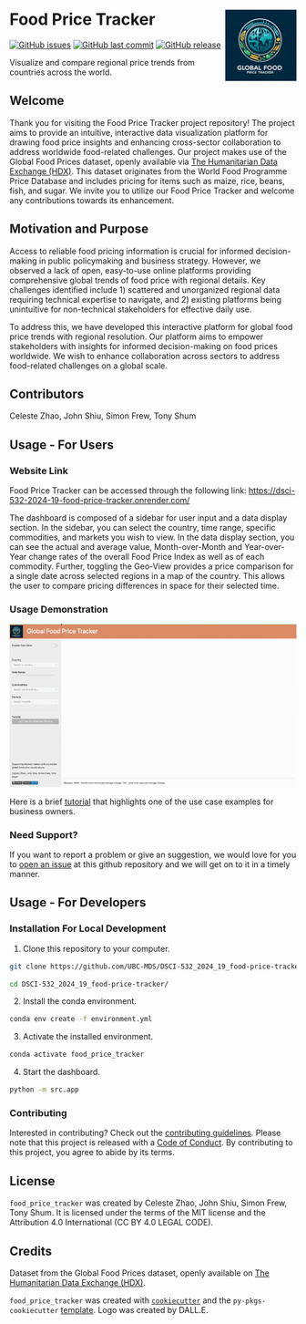 # Food Price Tracker <img src="img/logo.png" align="right" width=125 height=125 alt="" />


[![GitHub issues](https://img.shields.io/github/issues/UBC-MDS/DSCI-532_2024_19_food-price-tracker.svg)](https://github.com/UBC-MDS/DSCI-532_2024_19_food-price-tracker/issues)
[![GitHub last commit](https://img.shields.io/github/last-commit/UBC-MDS/DSCI-532_2024_19_food-price-tracker.svg)](https://github.com/UBC-MDS/DSCI-532_2024_19_food-price-tracker/commits/main)
[![GitHub release](https://img.shields.io/github/release/UBC-MDS/DSCI-532_2024_19_food-price-tracker.svg)](https://github.com/UBC-MDS/DSCI-532_2024_19_food-price-tracker/releases)


Visualize and compare regional price trends from countries across the world.

## Welcome

Thank you for visiting the Food Price Tracker project repository!
The project aims to provide an intuitive, interactive data visualization platform for drawing food price insights and enhancing cross-sector collaboration to address worldwide food-related challenges.
Our project makes use of the Global Food Prices dataset, openly available via [The Humanitarian Data Exchange (HDX)](https://data.humdata.org/dataset/global-wfp-food-prices). 
This dataset originates from the World Food Programme Price Database and includes pricing for items such as maize, rice, beans, fish, and sugar.
We invite you to utilize our Food Price Tracker and welcome any contributions towards its enhancement.

## Motivation and Purpose

Access to reliable food pricing information is crucial for informed decision-making in public policymaking and business strategy. However, we observed a lack of open, easy-to-use online platforms providing comprehensive global trends of food price with regional details. Key challenges identified include 1) scattered and unorganized regional data requiring technical expertise to navigate, and 2) existing platforms being unintuitive for non-technical stakeholders for effective daily use.

To address this, we have developed this interactive platform for global food price trends with regional resolution. Our platform aims to empower stakeholders with insights for informed decision-making on food prices worldwide. We wish to enhance collaboration across sectors to address food-related challenges on a global scale.

## Contributors

Celeste Zhao, John Shiu, Simon Frew, Tony Shum

## Usage - For Users

### Website Link

Food Price Tracker can be accessed through the following link: https://dsci-532-2024-19-food-price-tracker.onrender.com/

The dashboard is composed of a sidebar for user input and a data display section. In the sidebar, you can select the country, time range, specific commodities, and markets you wish to view. In the data display section, you can see the actual and average value, Month-over-Month and Year-over-Year change rates of the overall Food Price Index as well as of each commodity. Further, toggling the Geo-View provides a price comparison for a single date across selected regions in a map of the country. This allows the user to compare pricing differences in space for their selected time.

### Usage Demonstration

![demo gif](img/demo.gif)

Here is a brief [tutorial](https://www.youtube.com/watch?v=t90iISeWdw8) that highlights one of the use case examples for business owners.

### Need Support?

If you want to report a problem or give an suggestion, we would love for you to [open an issue](../../issues) at this github repository and we will get on to it in a timely manner.

## Usage - For Developers

### Installation For Local Development

1. Clone this repository to your computer.

```bash
git clone https://github.com/UBC-MDS/DSCI-532_2024_19_food-price-tracker.git
```
```bash
cd DSCI-532_2024_19_food-price-tracker/
```

2. Install the conda environment.

```bash
conda env create -f environment.yml
```

3. Activate the installed environment.

```bash
conda activate food_price_tracker
```

4. Start the dashboard.

```bash
python -m src.app
```

### Contributing

Interested in contributing? Check out the [contributing guidelines](CONTRIBUTING.md). Please note that this project is released with a [Code of Conduct](CODE_OF_CONDUCT.md). By contributing to this project, you agree to abide by its terms.

## License

`food_price_tracker` was created by Celeste Zhao, John Shiu, Simon Frew, Tony Shum. It is licensed under the terms of the MIT license and the Attribution 4.0 International (CC BY 4.0 LEGAL CODE).

## Credits

Dataset from the Global Food Prices dataset, openly available on [The Humanitarian Data Exchange (HDX)](https://data.humdata.org/dataset/global-wfp-food-prices).

`food_price_tracker` was created with [`cookiecutter`](https://cookiecutter.readthedocs.io/en/latest/) and the `py-pkgs-cookiecutter` [template](https://github.com/py-pkgs/py-pkgs-cookiecutter). 
Logo was created by DALL.E.  
